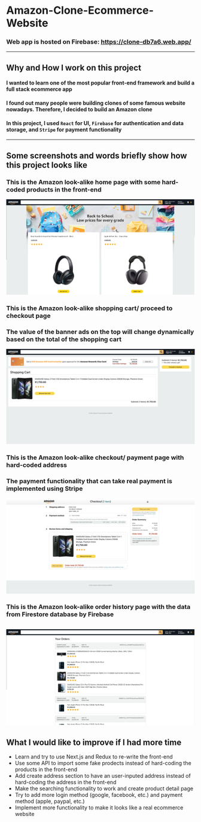 # Amazon-Clone-Ecommerce-Website

### Web app is hosted on Firebase: https://clone-db7a6.web.app/
---
## Why and How I work on this project
#### I wanted to learn one of the most popular front-end framework and build a full stack ecommerce app
#### I found out many people were building clones of some famous website nowadays. Therefore, I decided to build an Amazon clone
#### In this project, I used `React` for UI, `Firebase` for authentication and data storage, and `Stripe` for payment functionality
---
## Some screenshots and words briefly show how this project looks like
### This is the Amazon look-alike home page with some hard-coded products in the front-end
![amazon-clone-home-page](https://github.com/DF981339/amazon-clone/blob/main/Amazon-Clone%20Home%20Page.png)
### This is the Amazon look-alike shopping cart/ proceed to checkout page
### The value of the banner ads on the top will change dynamically based on the total of the shopping cart
![amazon-clone-shopping-cart-page](https://github.com/DF981339/amazon-clone/blob/main/Amazon-Clone%20Checkout%20Page.png)
### This is the Amazon look-alike checkout/ payment page with hard-coded address
### The payment functionality that can take real payment is implemented using Stripe
![amazon-clone-checkout-page](https://github.com/DF981339/amazon-clone/blob/main/Amazon-Clone%20Payment%20Page.png)
### This is the Amazon look-alike order history page with the data from Firestore database by Firebase
![amazon-clone-order-history-page](https://github.com/DF981339/amazon-clone/blob/main/Amazon-Clone%20Order%20History%20Page.png)
---
## What I would like to improve if I had more time
* Learn and try to use Next.js and Redux to re-write the front-end
* Use some API to import some fake prodects instead of hard-coding the products in the front-end
* Add create address section to have an user-inputed address instead of hard-coding the address in the front-end
* Make the searching functionality to work and create product detail page
* Try to add more login method (google, facebook, etc.) and payment method (apple, paypal, etc.)
* Implement more functionality to make it looks like a real ecommerce website
